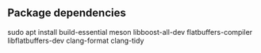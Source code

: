 ## Package dependencies

sudo apt install 
    build-essential 
    meson 
    libboost-all-dev 
    flatbuffers-compiler 
    libflatbuffers-dev
    clang-format 
    clang-tidy